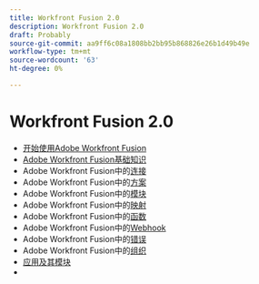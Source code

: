 ```yaml
---
title: Workfront Fusion 2.0
description: Workfront Fusion 2.0
draft: Probably
source-git-commit: aa9ff6c08a1808bb2bb95b868826e26b1d49b49e
workflow-type: tm+mt
source-wordcount: '63'
ht-degree: 0%

---
```


# Workfront Fusion 2.0

* [开始使用Adobe Workfront Fusion](../../../workfront-fusion/get-started/get-started.md)
* [Adobe Workfront Fusion基础知识](../../../workfront-fusion/workfront-fusion-basics/workfront-fusion-basics.md)
* Adobe Workfront Fusion中的[连接](../../../workfront-fusion/connections/connections.md)
* Adobe Workfront Fusion中的[方案](../../../workfront-fusion/scenarios/scenarios.md)
* Adobe Workfront Fusion中的[模块](../../../workfront-fusion/modules/modules.md)
* Adobe Workfront Fusion中的[映射](../../../workfront-fusion/mapping/mapping.md)
* Adobe Workfront Fusion中的[函数](../../../workfront-fusion/functions/functions.md)
* Adobe Workfront Fusion中的[Webhook](../../../workfront-fusion/webhooks/webhooks.md)
* Adobe Workfront Fusion中的[错误](../../../workfront-fusion/errors/errors.md)
* Adobe Workfront Fusion中的[组织](../../../workfront-fusion/organizations/organizations.md)
* [应用及其模块](../../../workfront-fusion/apps-and-their-modules/apps-and-their-modules.md)
*  

